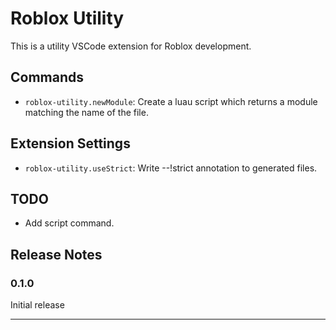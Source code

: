 # Roblox Utility

This is a utility VSCode extension for Roblox development.

## Commands

- `roblox-utility.newModule`: Create a luau script which returns a module matching the name of the file.

## Extension Settings

- `roblox-utility.useStrict`: Write --!strict annotation to generated files.

## TODO

- Add script command.

## Release Notes

### 0.1.0

Initial release

---
